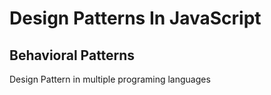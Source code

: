 # Design Patterns In JavaScript
## Behavioral Patterns
Design Pattern in multiple programing languages
